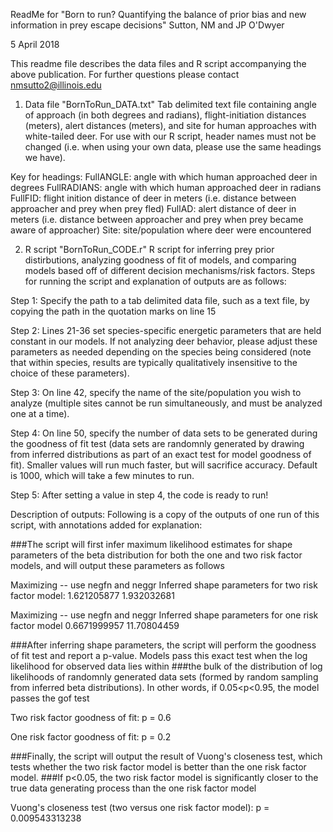 ReadMe for "Born to run? Quantifying the balance of prior bias and new information in prey escape decisions"
Sutton, NM and JP O'Dwyer

5 April 2018

This readme file describes the data files and R script accompanying the above publication.
For further questions please contact nmsutto2@illinois.edu

1) Data file "BornToRun_DATA.txt"
Tab delimited text file containing angle of approach (in both degrees and radians), flight-initiation distances (meters),
alert distances (meters), and site for human approaches with white-tailed deer. For use with our R script, header names
must not be changed (i.e. when using your own data, please use the same headings we have).

Key for headings:
FullANGLE: angle with which human approached deer in degrees
FullRADIANS: angle with which human approached deer in radians
FullFID: flight inition distance of deer in meters (i.e. distance between approacher and prey when prey fled)
FullAD: alert distance of deer in meters (i.e. distance between approacher and prey when prey became aware of approacher)
Site: site/population where deer were encountered

2) R script "BornToRun_CODE.r"
R script for inferring prey prior distirbutions, analyzing goodness of fit of models, and comparing models based off of
different decision mechanisms/risk factors. Steps for running the script and explanation of outputs are as follows:

Step 1: Specify the path to a tab delimited data file, such as a text file, by copying the path in the quotation marks on line 15

Step 2: Lines 21-36 set species-specific energetic parameters that are held constant in our models. If not analyzing deer behavior,
	please adjust these parameters as needed depending on the species being considered (note that within species, results are typically
	qualitatively insensitive to the choice of these parameters).

Step 3: On line 42, specify the name of the site/population you wish to analyze (multiple sites cannot be run simultaneously,
	and must be analyzed one at a time).

Step 4: On line 50, specify the number of data sets to be generated during the goodness of fit test (data sets are randomnly
	generated by drawing from inferred distributions as part of an exact test for model goodness of fit). Smaller values will run
	much faster, but will sacrifice accuracy. Default is 1000, which will take a few minutes to run.

Step 5: After setting a value in step 4, the code is ready to run!

Description of outputs:
Following is a copy of the outputs of one run of this script, with annotations added for explanation:

###The script will first infer maximum likelihood estimates for shape parameters of the beta distribution for both the one and two risk factor models, and will output these parameters as follows

Maximizing -- use negfn and neggr
Inferred shape parameters for two risk factor model:  1.621205877 1.932032681 

Maximizing -- use negfn and neggr
Inferred shape parameters for one risk factor model 0.6671999957 11.70804459 


###After inferring shape parameters, the script will perform the goodness of fit test and report a p-value. Models pass this exact test when the log likelihood for observed data lies within
###the bulk of the distribution of log likelihoods of randomnly generated data sets (formed by random sampling from inferred beta distributions). In other words, if 0.05<p<0.95, the model passes the gof test

Two risk factor goodness of fit: p = 0.6 

One risk factor goodness of fit: p = 0.2 


###Finally, the script will output the result of Vuong's closeness test, which tests whether the two risk factor model is better than the one risk factor model.
###If p<0.05, the two risk factor model is significantly closer to the true data generating process than the one risk factor model

Vuong's closeness test (two versus one risk factor model): p = 0.009543313238
